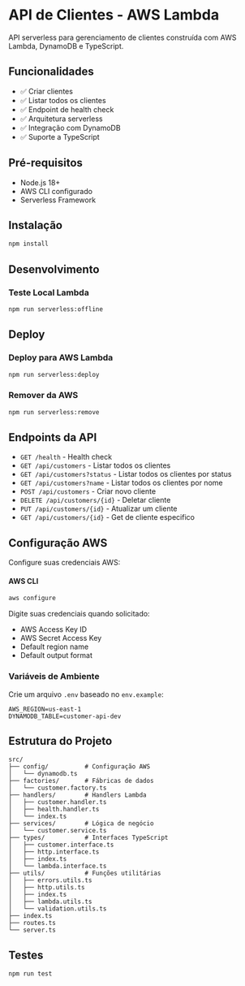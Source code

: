 # API de Clientes - AWS Lambda

API serverless para gerenciamento de clientes construída com AWS Lambda, DynamoDB e TypeScript.

## Funcionalidades

- ✅ Criar clientes
- ✅ Listar todos os clientes
- ✅ Endpoint de health check
- ✅ Arquitetura serverless
- ✅ Integração com DynamoDB
- ✅ Suporte a TypeScript

## Pré-requisitos

- Node.js 18+
- AWS CLI configurado
- Serverless Framework

## Instalação

```bash
npm install
```

## Desenvolvimento

### Teste Local Lambda
```bash
npm run serverless:offline
```

## Deploy

### Deploy para AWS Lambda
```bash
npm run serverless:deploy
```

### Remover da AWS
```bash
npm run serverless:remove
```

## Endpoints da API

- `GET /health` - Health check
- `GET /api/customers` - Listar todos os clientes
- `GET /api/customers?status` - Listar todos os clientes por status
- `GET /api/customers?name` - Listar todos os clientes por nome
- `POST /api/customers` - Criar novo cliente
- `DELETE /api/customers/{id}` - Deletar cliente
- `PUT /api/customers/{id}` - Atualizar um cliente
- `GET /api/customers/{id}` - Get de cliente especifico

## Configuração AWS

Configure suas credenciais AWS:

#### AWS CLI
```bash
aws configure
```
Digite suas credenciais quando solicitado:
- AWS Access Key ID
- AWS Secret Access Key
- Default region name
- Default output format

### Variáveis de Ambiente

Crie um arquivo `.env` baseado no `env.example`:

```env
AWS_REGION=us-east-1
DYNAMODB_TABLE=customer-api-dev
```

## Estrutura do Projeto

```
src/
├── config/          # Configuração AWS
│   └── dynamodb.ts
├── factories/       # Fábricas de dados
│   └── customer.factory.ts
├── handlers/        # Handlers Lambda
│   ├── customer.handler.ts
│   ├── health.handler.ts
│   └── index.ts
├── services/        # Lógica de negócio
│   └── customer.service.ts
├── types/           # Interfaces TypeScript
│   ├── customer.interface.ts
│   ├── http.interface.ts
│   ├── index.ts
│   └── lambda.interface.ts
├── utils/           # Funções utilitárias
│   ├── errors.utils.ts
│   ├── http.utils.ts
│   ├── index.ts
│   ├── lambda.utils.ts
│   └── validation.utils.ts
├── index.ts
├── routes.ts
└── server.ts
```

## Testes

```bash
npm run test
```
